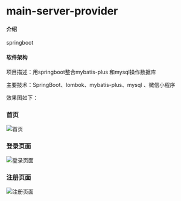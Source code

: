 # main-server-provider

#### 介绍
springboot

#### 软件架构
项目描述：用springboot整合mybatis-plus 和mysql操作数据库

主要技术：SpringBoot、lombok、mybatis-plus、mysql 、微信小程序

效果图如下：
### 首页
![首页](https://github.com/kekee0724/Kekee-Vue-MicroService/blob/master/images/vue-index.png "index.png")

### 登录页面
![登录页面](https://github.com/kekee0724/Kekee-Vue-MicroService/blob/master/images/vue-login.png "login.png")

### 注册页面
![注册页面](https://github.com/kekee0724/Kekee-Vue-MicroService/blob/master/images/vue-register.png "register.png")
